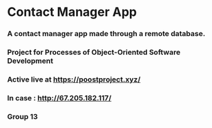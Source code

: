 # Contact Manager App
### A contact manager app made through a remote database.
### Project for Processes of Object-Oriented Software Development
### Active live at https://poostproject.xyz/
### In case : http://67.205.182.117/
### Group 13